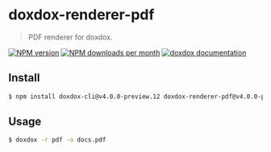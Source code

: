 # doxdox-renderer-pdf

> PDF renderer for doxdox.

[![NPM version](https://img.shields.io/npm/v/doxdox-renderer-pdf?style=flat-square)](https://www.npmjs.org/package/doxdox-renderer-pdf)
[![NPM downloads per month](https://img.shields.io/npm/dm/doxdox-renderer-pdf?style=flat-square)](https://www.npmjs.org/package/doxdox-renderer-pdf)
[![doxdox documentation](https://img.shields.io/badge/doxdox-documentation-%23E85E95?style=flat-square)](https://doxdox.org)

## Install

```bash
$ npm install doxdox-cli@v4.0.0-preview.12 doxdox-renderer-pdf@v4.0.0-preview.12 --save-dev
```

## Usage

```bash
$ doxdox -r pdf -o docs.pdf
```
